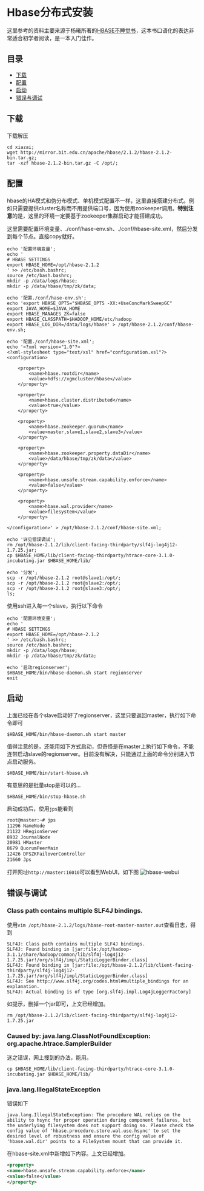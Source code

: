 # Hbase分布式安装

这里参考的资料主要来源于杨曦所著的[HBASE不睡觉书](https://read.douban.com/ebook/51046818/)，这本书口语化的表达非常适合初学者阅读，是一本入门佳作。

## 目录

- [下载](#1)
- [配置](#2)
- [启动](#3)
- [错误与调试](#4)

## <p id=1>下载

下载解压
```
cd xiazai;
wget http://mirror.bit.edu.cn/apache/hbase/2.1.2/hbase-2.1.2-bin.tar.gz;
tar -xzf hbase-2.1.2-bin.tar.gz -C /opt/;
```

## <p id=2>配置

hbase的HA模式和伪分布模式、单机模式配置不一样，这里直接搭建分布式。例如只需要提供cluster名称而不用提供端口号，因为使用zookeeper调用。**特别注意**的是，这里的环境一定要基于zookeeper集群启动才能搭建成功。

这里需要配置环境变量、./conf/hase-env.sh、./conf/hbase-site.xml，然后分发到每个节点。直接copy就好。
```
echo '配置环境变量';
echo '
# HBASE SETTINGS
export HBASE_HOME=/opt/hbase-2.1.2
' >> /etc/bash.bashrc;
source /etc/bash.bashrc;
mkdir -p /data/logs/hbase;
mkdir -p /data/hbase/tmp/zk/data;

echo '配置./conf/hase-env.sh';
echo 'export HBASE_OPTS="$HBASE_OPTS -XX:+UseConcMarkSweepGC"
export JAVA_HOME=$JAVA_HOME
export HBASE_MANAGES_ZK=false
export HBASE_CLASSPATH=$HADOOP_HOME/etc/hadoop
export HBASE_LOG_DIR=/data/logs/hbase' > /opt/hbase-2.1.2/conf/hbase-env.sh;

echo '配置./conf/hbase-site.xml';
echo '<?xml version="1.0"?>
<?xml-stylesheet type="text/xsl" href="configuration.xsl"?>
<configuration>

    <property> 
        <name>hbase.rootdir</name> 
        <value>hdfs://xgmcluster/hbase</value> 
    </property>

    <property> 
        <name>hbase.cluster.distributed</name> 
        <value>true</value> 
    </property> 

    <property> 
        <name>hbase.zookeeper.quorum</name> 
        <value>master,slave1,slave2,slave3</value> 
    </property>

    <property> 
        <name>hbase.zookeeper.property.dataDir</name> 
        <value>/data/hbase/tmp/zk/data</value> 
    </property>

    <property>
        <name>hbase.unsafe.stream.capability.enforce</name>
        <value>false</value>
    </property>

    <property> 
        <name>hbase.wal.provider</name> 
        <value>filesystem</value> 
    </property> 

</configuration>' > /opt/hbase-2.1.2/conf/hbase-site.xml;

echo '详见错误调试';
rm /opt/hbase-2.1.2/lib/client-facing-thirdparty/slf4j-log4j12-1.7.25.jar;
cp $HBASE_HOME/lib/client-facing-thirdparty/htrace-core-3.1.0-incubating.jar $HBASE_HOME/lib/

echo '分发';
scp -r /opt/hbase-2.1.2 root@slave1:/opt/;
scp -r /opt/hbase-2.1.2 root@slave2:/opt/;
scp -r /opt/hbase-2.1.2 root@slave3:/opt/;
ls;
```

使用ssh进入每一个slave，执行以下命令
```
echo '配置环境变量';
echo '
# HBASE SETTINGS
export HBASE_HOME=/opt/hbase-2.1.2
' >> /etc/bash.bashrc;
source /etc/bash.bashrc;
mkdir -p /data/logs/hbase;
mkdir -p /data/hbase/tmp/zk/data;

echo '启动regionserver';
$HBASE_HOME/bin/hbase-daemon.sh start regionserver
exit
```

## <p id=3>启动

上面已经在各个slave启动好了regionserver，这里只要返回master，执行如下命令即可
```
$HBASE_HOME/bin/hbase-daemon.sh start master
```

值得注意的是，还能用如下方式启动，但奇怪是在master上执行如下命令，不能连带启动slave的regionserver。目前没有解决，只能通过上面的命令分别进入节点启动服务。
```
$HBASE_HOME/bin/start-hbase.sh
```

有意思的是批量stop是可以的...
```
$HBASE_HOME/bin/stop-hbase.sh
```
启动成功后，使用`jps`能看到
```bash
root@master:~# jps
11296 NameNode
21122 HRegionServer
8932 JournalNode
20981 HMaster
8679 QuorumPeerMain
12426 DFSZKFailoverController
21660 Jps
```

打开网址`http://master:16010`可以看到WebUI，如下图
![hbase-webui](./imgs/Hbase-WebUI-master.png)



## <p id=4>错误与调试

### Class path contains multiple SLF4J bindings.

使用`vim /opt/hbase-2.1.2/logs/hbase-root-master-master.out`查看日志，得到
```
SLF4J: Class path contains multiple SLF4J bindings.
SLF4J: Found binding in [jar:file:/opt/hadoop-3.1.1/share/hadoop/common/lib/slf4j-log4j12-1.7.25.jar!/org/slf4j/impl/StaticLoggerBinder.class]
SLF4J: Found binding in [jar:file:/opt/hbase-2.1.2/lib/client-facing-thirdparty/slf4j-log4j12-1.7.25.jar!/org/slf4j/impl/StaticLoggerBinder.class]
SLF4J: See http://www.slf4j.org/codes.html#multiple_bindings for an explanation.
SLF4J: Actual binding is of type [org.slf4j.impl.Log4jLoggerFactory]

```
如提示，删掉一个jar即可，上文已经增加。
```
rm /opt/hbase-2.1.2/lib/client-facing-thirdparty/slf4j-log4j12-1.7.25.jar
```

### Caused by: java.lang.ClassNotFoundException: org.apache.htrace.SamplerBuilder

迷之错误，网上搜到的办法，能用。
```
cp $HBASE_HOME/lib/client-facing-thirdparty/htrace-core-3.1.0-incubating.jar $HBASE_HOME/lib/
```

### java.lang.IllegalStateException

错误如下
```
java.lang.IllegalStateException: The procedure WAL relies on the ability to hsync for proper operation during component failures, but the underlying filesystem does not support doing so. Please check the config value of 'hbase.procedure.store.wal.use.hsync' to set the desired level of robustness and ensure the config value of 'hbase.wal.dir' points to a FileSystem mount that can provide it.
```

在hbase-site.xml中新增如下内容。上文已经增加。

```xml
<property>
<name>hbase.unsafe.stream.capability.enforce</name>
<value>false</value>
</property>
```